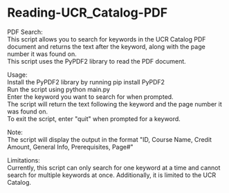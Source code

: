 # Reading-UCR_Catalog-PDF

PDF Search: <br>
This script allows you to search for keywords in the UCR Catalog PDF document and returns the text after the keyword, along with the page number it was found on. <br>
This script uses the PyPDF2 library to read the PDF document. <br>

Usage: <br>
Install the PyPDF2 library by running pip install PyPDF2 <br>
Run the script using python main.py <br>
Enter the keyword you want to search for when prompted. <br>
The script will return the text following the keyword and the page number it was found on. <br>
To exit the script, enter "quit" when prompted for a keyword. <br>

Note: <br>
The script will display the output in the format "ID, Course Name, Credit Amount, General Info, Prerequisites, Page#" 

Limitations: <br>
Currently, this script can only search for one keyword at a time and cannot search for multiple keywords at once. Additionally, it is limited to the UCR Catalog.
